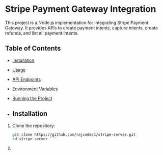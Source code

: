 # Stripe Payment Gateway Integration

This project is a Node.js implementation for integrating Stripe Payment Gateway. It provides APIs to create payment intents, capture intents, create refunds, and list all payment intents.

## Table of Contents
- [Installation](#installation)
- [Usage](#usage)
- [API Endpoints](#api-endpoints)
- [Environment Variables](#environment-variables)
- [Running the Project](#running-the-project)

- ## Installation

1. Clone the repository:

   ```bash 
   git clone https://github.com/rajcodes1/stripe-server.git 
   cd stripe-server ```
2. 
  
